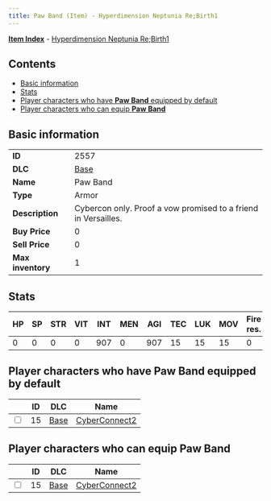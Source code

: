 ```yaml
---
title: Paw Band (Item) - Hyperdimension Neptunia Re;Birth1
---
```


[**Item Index**](/neptunia/rb1/item/index.html) - [Hyperdimension Neptunia Re;Birth1](/neptunia/rb1)

## Contents

- [Basic information](#basic-information)
- [Stats](#stats)
- [Player characters who have **Paw Band** equipped by default](#player-characters-who-have-paw-band-equipped-by-default)
- [Player characters who can equip **Paw Band**](#player-characters-who-can-equip-paw-band)
## Basic information

|   |   |
| -- | -- |
| **ID** | 2557 |
| **DLC** | [Base](/neptunia/rb1/dlc/1-base.html) |
| **Name** | Paw Band |
| **Type** | Armor |
| **Description** | Cybercon only. Proof a vow promised to a friend in Versailles. |
| **Buy Price** | 0 |
| **Sell Price** | 0 |
| **Max inventory** | 1 |


## Stats

| HP | SP | STR | VIT | INT | MEN | AGI | TEC | LUK | MOV | Fire res. | Ice res. | Wind res. | Lightning res. |
| -- | -- | --- | --- | --- | --- | --- | --- | --- | --- | --------- | -------- | --------- | -------------- |
| 0 | 0 | 0 | 0 | 907 | 0 | 907 | 15 | 15 | 15 | 0 | 0 | 0 | 0 |


## Player characters who have **Paw Band** equipped by default

|    | ID | DLC | Name |
| -- | -- | --- | ---- |
| <input type="checkbox" id="rb1-player-1-15" class="trackbox" /> | 15 | [Base](/neptunia/rb1/dlc/1-base.html) | [CyberConnect2](/neptunia/rb1/player/1-15-cyberconnect2.html) |


## Player characters who can equip **Paw Band**

|    | ID | DLC | Name |
| -- | -- | --- | ---- |
| <input type="checkbox" id="rb1-player-1-15" class="trackbox" /> | 15 | [Base](/neptunia/rb1/dlc/1-base.html) | [CyberConnect2](/neptunia/rb1/player/1-15-cyberconnect2.html) |
